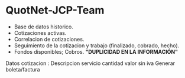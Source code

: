 # QuotNet-JCP-Team

* Base de datos historico.
* Cotizaciones activas.
* Correlacion de cotizaciones.
* Seguimiento de la cotizacion y trabajo (finalizado, cobrado, hecho).
* Fondos disponibles; Cobros.
**"DUPLICIDAD EN LA INFORMACIÓN"**

Datos cotizacion : 
Descripcion servicio cantidad valor sin iva
Generar boleta/factura

